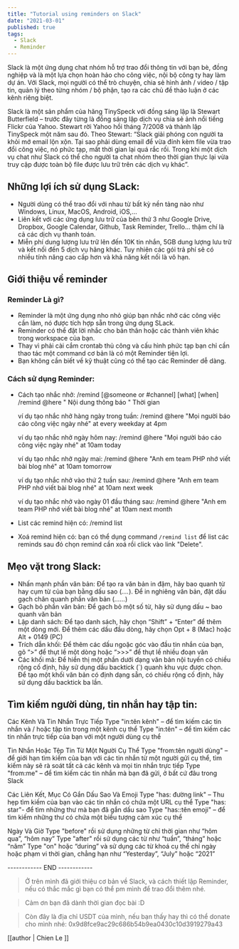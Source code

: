 ```yaml
---
title: "Tutorial using reminders on Slack"
date: "2021-03-01"
published: true
tags:
  - Slack
  - Reminder
---
```


Slack là một ứng dụng chat nhóm hỗ trợ trao đổi thông tin với bạn bè, đồng nghiệp và là một lựa chọn hoàn hảo cho công việc, nội bộ công ty hay làm dự án. Với Slack, mọi người có thể trò chuyện, chia sẻ hình ảnh / video / tập tin, quản lý theo từng nhóm / bộ phận, tạo ra các chủ đề thảo luận ở các kênh riêng biệt.

Slack là một sản phẩm của hãng TinySpeck với đồng sáng lập là Stewart Butterfield – trước đây từng là đồng sáng lập dịch vụ chia sẻ ảnh nổi tiếng Flickr của Yahoo. Stewart rời Yahoo hồi tháng 7/2008 và thành lập TinySpeck một năm sau đó. Theo Stewart: “Slack giải phóng con người ta khỏi mớ email lộn xộn. Tại sao phải dùng email để vừa đính kèm file vừa trao đổi công việc, nó phức tạp, mất thời gian lại quá rắc rối. Trong khi một dịch vụ chat như Slack có thể cho người ta chat nhóm theo thời gian thực lại vừa truy cập được toàn bộ file được lưu trữ trên các dịch vụ khác”.

## Những lợi ích sử dụng SLack:
- Người dùng có thể trao đổi với nhau từ bất kỳ nền tảng nào như Windows, Linux, MacOS, Android, iOS,…
- Liên kết với các ứng dụng lưu trữ của bên thứ 3 như Google Drive, Dropbox, Google Calendar, Github, Task Reminder, Trello… thậm chí là cả các dịch vụ thanh toán.
- Miễn phí dung lượng lưu trữ lên đến 10K tin nhắn, 5GB dung lượng lưu trữ và kết nối đến 5 dịch vụ hãng khác. Tuy nhiên các gói trả phí sẽ có nhiều tính năng cao cấp hơn và khả năng kết nối là vô hạn.

## Giới thiệu về reminder
### Reminder Là gì?
 - Reminder là một ứng dụng nho nhỏ giúp bạn nhắc nhở các công việc cần làm, nó được tích hợp sẵn trong ứng dụng SLack. 
 - Reminder có thể đặt lời nhắc cho bản thân hoặc các thành viên khác trong workspace của bạn.
 - Thay vì phải cài cắm crontab thủ công và cấu hình phức tạp bạn chỉ cần thao tác một command cơ bản là có một Reminder tiện lợi.
 - Bạn không cần biết về kỹ thuật cũng có thể tạo các Reminder dễ dàng.

### Cách sử dụng Reminder:
- Cách tạo nhắc nhở:
    /remind [@someone or #channel] [what] [when]
    /remind @here " Nội dung thông báo " Thời gian
    
    ví dụ tạo nhắc nhở hàng ngày trong tuần:
    /remind @here "Mọi người báo cáo công việc ngày nhé" at every weekday at 4pm
    
    ví dụ tạo nhắc nhở ngày hôm nay:
    /remind @here "Mọi người báo cáo công việc ngày nhé" at 10am today
    
    ví dụ tạo nhắc nhở ngày mai:
    /remind @here "Anh em team PHP nhớ viết bài blog nhé" at 10am tomorrow
    
    ví dụ tạo nhắc nhở vào thứ 2 tuần sau:
    /remind @here "Anh em team PHP nhớ viết bài blog nhé" at 10am next week
    
    ví dụ tạo nhắc nhở vào ngày 01 đầu tháng sau:
    /remind @here "Anh em team PHP nhớ viết bài blog nhé" at 10am next month

- List các remind hiện có:
    /remind list
- Xoá remind hiện có:
    bạn có thể dụng command `/remind list` để list các reminds sau đó chọn remind cần xoá rồi click vào link "Delete".

## Mẹo vặt trong Slack:
- Nhấn mạnh phần văn bản: Để tạo ra văn bản in đậm, hãy bao quanh từ hay cụm từ của bạn bằng dấu sao (*….*). Để in nghiêng văn bản, đặt dấu gạch chân quanh phần văn bản (_……_)
- Gạch bỏ phần văn bản: Để gạch bỏ một số từ, hãy sử dụng dấu ~ bao quanh văn bản
- Lập danh sách: Để tạo danh sách, hãy chọn “Shift” + “Enter” để thêm một dòng mới. Để thêm các dấu đầu dòng, hãy chọn Opt + 8 (Mac) hoặc Alt + 0149 (PC)
- Trích dẫn khối: Để thêm các dấu ngoặc góc vào đầu tin nhắn của bạn, gõ “>” để thụt lề một dòng hoặc “>>>” để thụt lề nhiều đoạn văn
- Các khối mã: Để hiển thị một phần dưới dạng văn bản nội tuyến có chiều rộng cố định, hãy sử dụng dấu backtick (`) quanh khu vực được chọn. Để tạo một khối văn bản có định dạng sẵn, có chiều rộng cố định, hãy sử dụng dấu backtick ba lần.

## Tìm kiếm người dùng, tin nhắn hay tập tin:
Các Kênh Và Tin Nhắn Trực Tiếp
    Type "in:tên kênh" – để tìm kiếm các tin nhắn và / hoặc tập tin trong một kênh cụ thể
    Type "in:tên" – để tìm kiếm các tin nhắn trực tiếp của bạn với một người dùng cụ thể

Tin Nhắn Hoặc Tệp Tin Từ Một Người Cụ Thể
    Type "from:tên người dùng" – để giới hạn tìm kiếm của bạn với các tin nhắn từ một người gửi cụ thể, tìm kiếm này sẽ rà soát tất cả các kênh và mọi tin nhắn trực tiếp
    Type "from:me" – để tìm kiếm các tin nhắn mà bạn đã gửi, ở bất cứ đâu trong Slack

Các Liên Kết, Mục Có Gắn Dấu Sao Và Emoji
    Type "has: đường link" – Thu hẹp tìm kiếm của bạn vào các tin nhắn có chứa một URL cụ thể
    Type "has: star"- để tìm những thư mà bạn đã gắn dấu sao
    Type "has::tên emoji" – để tìm kiếm những thư có chứa một biểu tượng cảm xúc cụ thể

Ngày Và Giờ
    Type "before" rồi sử dụng những từ chỉ thời gian như “hôm qua”, “hôm nay”
    Type "after" rồi sử dụng các từ như “tuần”, “tháng” hoặc “năm”
    Type "on" hoặc “during” và sử dụng các từ khoá cụ thể chỉ ngày hoặc phạm vi thời gian, chẳng hạn như “Yesterday”, “July” hoặc “2021”

------------ END ------------
> Ở trên mình đã giới thiệu cơ bản về Slack, và cách thiết lập Reminder, nếu có thắc mắc gì bạn có thể pm mình để trao đổi thêm nhé.

> Cảm ơn bạn đã dành thời gian đọc bài :D

> Còn đây là địa chỉ USDT của mình, nếu bạn thấy hay thì có thể donate cho mình nhé: 0x9d8fce9ac29c686b54b9ea0430c10d3919279a43

[[author | Chien Le ]]

